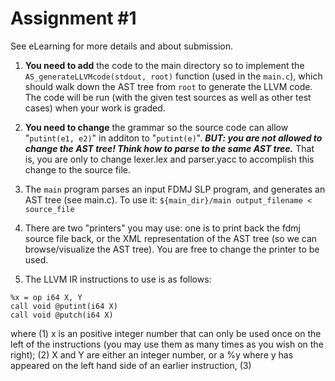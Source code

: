 # Assignment #1

See eLearning for more details and about submission.

1. **You need to add** the code to the main directory so to implement the `AS_generateLLVMcode(stdout, root)` function (used in the `main.c`), which should walk down the AST tree from `root` to generate the LLVM code. The code will be run (with the given test sources as well as other test cases) when your work is graded.

1. **You need to change** the grammar so the source code can allow "`putint(e1, e2)`" in additon to "`putint(e)`". ***BUT: you are not allowed to change the AST tree! Think how to parse to the same AST tree.*** That is, you are only to change lexer.lex and parser.yacc to accomplish this change to the source file.

1. The `main` program parses an input FDMJ SLP program, and generates an AST tree (see main.c). To use it: `${main_dir}/main output_filename < source_file`

1. There are two "printers" you may use: one is to print back the fdmj source file back, or the XML representation of the AST tree (so we can browse/visualize the AST tree). You are free to change the printer to be used.

1. The LLVM IR instructions to use is as follows:
```
%x = op i64 X, Y
call void @putint(i64 X)
call void @putch(i64 X)
```
where (1) x is an positive integer number that can only be used once on the left of the instructions (you may use them as many times as you wish on the right); (2) X and Y are either an integer number, or a %y where y has appeared on the left hand side of an earlier instruction, (3)